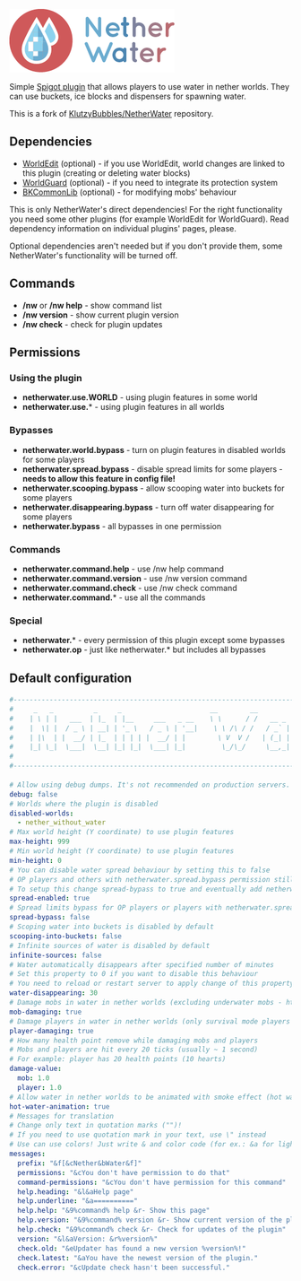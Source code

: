 ![Nether Water](https://github.com/ceskyDJ/NetherWater/blob/master/other/logo.png "Nether Water logo")

Simple [Spigot plugin](https://www.spigotmc.org/resources/nether-water-enable-water-in-nether-worlds.79256/) that allows players to use water in nether worlds. They can use buckets, ice blocks and dispensers for spawning water.

This is a fork of [KlutzyBubbles/NetherWater](https://github.com/KlutzyBubbles/NetherWater) repository.

## Dependencies
- [WorldEdit](https://enginehub.org/worldedit/) (optional) - if you use WorldEdit, world changes are linked to this
  plugin (creating or deleting water blocks)
- [WorldGuard](https://enginehub.org/worldguard/) (optional) - if you need to integrate its protection system
- [BKCommonLib](https://www.spigotmc.org/resources/bkcommonlib.39590/) (optional) - for modifying mobs' behaviour

This is only NetherWater's direct dependencies! For the right functionality
you need some other plugins (for example WorldEdit for WorldGuard). Read dependency
information on individual plugins' pages, please.

Optional dependencies aren't needed but if you don't provide them,
some NetherWater's functionality will be turned off.

## Commands
- **/nw** or **/nw help** - show command list
- **/nw version** - show current plugin version
- **/nw check** - check for plugin updates

## Permissions
### Using the plugin
- **netherwater.use.WORLD** - using plugin features in some world
- **netherwater.use.*** - using plugin features in all worlds

### Bypasses
- **netherwater.world.bypass** - turn on plugin features in disabled worlds for some players
- **netherwater.spread.bypass** - disable spread limits for some players - **needs to allow this feature in config file!**
- **netherwater.scooping.bypass** - allow scooping water into buckets for some players
- **netherwater.disappearing.bypass** - turn off water disappearing for some players
- **netherwater.bypass** - all bypasses in one permission

### Commands
- **netherwater.command.help** - use /nw help command
- **netherwater.command.version** - use /nw version command
- **netherwater.command.check** - use /nw check command
- **netherwater.command.*** - use all the commands

### Special
- **netherwater.*** - every permission of this plugin except some bypasses
- **netherwater.op** - just like netherwater.* but includes all bypasses

## Default configuration
```YAML
#--------------------------------------------------------------------------------------------
#     _   _          _     _                      __        __          _
#    | \ | |   ___  | |_  | |__     ___   _ __    \ \      / /   __ _  | |_    ___   _ __
#    |  \| |  / _ \ | __| | '_ \   / _ \ | '__|    \ \ /\ / /   / _` | | __|  / _ \ | '__|
#    | |\  | |  __/ | |_  | | | | |  __/ | |        \ V  V /   | (_| | | |_  |  __/ | |
#    |_| \_|  \___|  \__| |_| |_|  \___| |_|         \_/\_/     \__,_|  \__|  \___| |_|
#
#--------------------------------------------------------------------------------------------

# Allow using debug dumps. It's not recommended on production servers.
debug: false
# Worlds where the plugin is disabled
disabled-worlds:
  - nether_without_water
# Max world height (Y coordinate) to use plugin features
max-height: 999
# Min world height (Y coordinate) to use plugin features
min-height: 0
# You can disable water spread behaviour by setting this to false
# OP players and others with netherwater.spread.bypass permission still can have normal water spread
# To setup this change spread-bypass to true and eventually add netherwater.spread.bypass permission for target players
spread-enabled: true
# Spread limits bypass for OP players or players with netherwater.spread.bypass permission
spread-bypass: false
# Scoping water into buckets is disabled by default
scooping-into-buckets: false
# Infinite sources of water is disabled by default
infinite-sources: false
# Water automatically disappears after specified number of minutes
# Set this property to 0 if you want to disable this behaviour
# You need to reload or restart server to apply change of this property
water-disappearing: 30
# Damage mobs in water in nether worlds (excluding underwater mobs - https://minecraft.fandom.com/wiki/Category:Underwater_Mobs)
mob-damaging: true
# Damage players in water in nether worlds (only survival mode players without god mode enabled)
player-damaging: true
# How many health point remove while damaging mobs and players
# Mobs and players are hit every 20 ticks (usually ~ 1 second)
# For example: player has 20 health points (10 hearts)
damage-value:
  mob: 1.0
  player: 1.0
# Allow water in nether worlds to be animated with smoke effect (hot watter effect)
hot-water-animation: true
# Messages for translation
# Change only text in quotation marks ("")!
# If you need to use quotation mark in your text, use \" instead
# Use can use colors! Just write & and color code (for ex.: &a for light green)
messages:
  prefix: "&f[&cNether&bWater&f]"
  permissions: "&cYou don't have permission to do that"
  command-permissions: "&cYou don't have permission for this command"
  help.heading: "&l&aHelp page"
  help.underline: "&a=========="
  help.help: "&9%command% help &r- Show this page"
  help.version: "&9%command% version &r- Show current version of the plugin"
  help.check: "&9%command% check &r- Check for updates of the plugin"
  version: "&l&aVersion: &r%version%"
  check.old: "&eUpdater has found a new version %version%!"
  check.latest: "&aYou have the newest version of the plugin."
  check.error: "&cUpdate check hasn't been successful."
```
